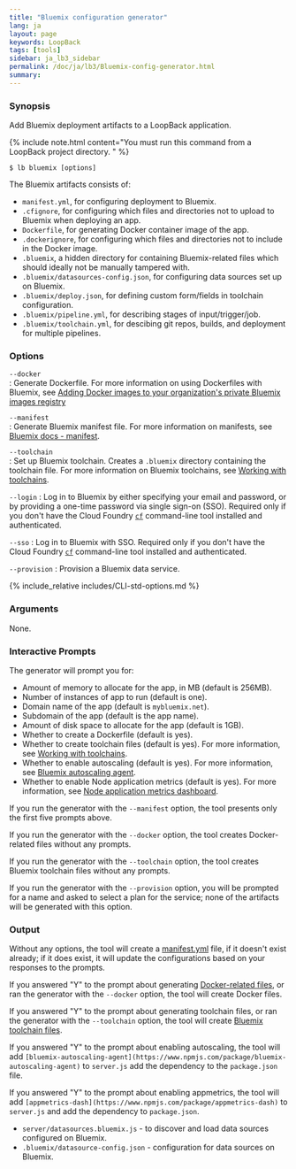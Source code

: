 ```yaml
---
title: "Bluemix configuration generator"
lang: ja
layout: page
keywords: LoopBack
tags: [tools]
sidebar: ja_lb3_sidebar
permalink: /doc/ja/lb3/Bluemix-config-generator.html
summary:
---
```


### Synopsis

Add Bluemix deployment artifacts to a LoopBack application.

{% include note.html content="You must run this command from a LoopBack project directory.
" %}

```
$ lb bluemix [options]
```

The Bluemix artifacts consists of:

- `manifest.yml`, for configuring deployment to Bluemix.
- `.cfignore`, for configuring which files and directories not to upload to Bluemix when deploying an app.
- `Dockerfile`, for generating Docker container image of the app.
- `.dockerignore`, for configuring which files and directories not to include in the Docker image.
- `.bluemix`, a hidden directory for containing Bluemix-related files which should ideally not be manually tampered with.
- `.bluemix/datasources-config.json`, for configuring data sources set up on Bluemix.
- `.bluemix/deploy.json`, for defining custom form/fields in toolchain configuration.
- `.bluemix/pipeline.yml`, for describing stages of input/trigger/job.
- `.bluemix/toolchain.yml`, for descibing git repos, builds, and deployment for multiple pipelines.

### Options

`--docker`        
: Generate Dockerfile.  For more information on using Dockerfiles with Bluemix, see
[Adding Docker images to your organization's private Bluemix images registry](https://console.ng.bluemix.net/docs/containers/container_images_adding_ov.html)

`--manifest`      
: Generate Bluemix manifest file.  For more information on manifests, see [Bluemix docs - manifest](https://console.ng.bluemix.net/docs/manageapps/depapps.html#appmanifest).

`--toolchain`     
: Set up Bluemix toolchain. Creates a `.bluemix` directory containing the toolchain file.
For more information on Bluemix toolchains, see [Working with toolchains](https://console.ng.bluemix.net/docs/services/ContinuousDelivery/toolchains_working.html).

`--login`
: Log in to Bluemix by either specifying your email and password, or by providing a one-time password via single sign-on (SSO). Required only if you don't have the Cloud Foundry  [`cf`](https://docs.cloudfoundry.org/cf-cli/) command-line tool installed and authenticated.

`--sso`
: Log in to Bluemix with SSO. Required only if you don't have the Cloud Foundry  [`cf`](https://docs.cloudfoundry.org/cf-cli/) command-line tool installed and authenticated.

`--provision`
: Provision a Bluemix data service.

{% include_relative includes/CLI-std-options.md %}

### Arguments

None.

### Interactive Prompts

The generator will prompt you for:

- Amount of memory to allocate for the app, in MB (default is 256MB).
- Number of instances of app to run (default is one).
- Domain name of the app (default is `mybluemix.net`).
- Subdomain of the app (default is the app name).
- Amount of disk space to allocate for the app (default is 1GB).
- Whether to create a Dockerfile (default is yes).
- Whether to create toolchain files (default is yes). For more information, see [Working with toolchains](https://console.ng.bluemix.net/docs/services/ContinuousDelivery/toolchains_working.html).
- Whether to enable autoscaling (default is yes).  For more information, see [Bluemix autoscaling agent](https://www.npmjs.com/package/bluemix-autoscaling-agent).
- Whether to enable Node application metrics (default is yes). For more information, see [Node application metrics dashboard](https://www.npmjs.com/package/appmetrics-dash).

If you run the generator with the `--manifest` option, the tool presents only the first five prompts above.

If you run the generator with the `--docker` option, the tool creates Docker-related files without any prompts.

If you run the generator with the `--toolchain` option, the tool creates Bluemix toolchain files without any prompts.

If you run the generator with the `--provision` option, you will be prompted for a name and asked to select a plan for the service; none of the artifacts will be generated with this option.

### Output

Without any options, the tool will create a [manifest.yml](https://console.bluemix.net/docs/manageapps/depapps.html#appmanifest) file, if it doesn't exist already; if it does exist, it will update the configurations based on your responses to the prompts.

If you answered "Y" to the prompt about generating [Docker-related files](https://docs.docker.com/engine/reference/builder/), or ran the generator with the `--docker` option, the tool will create Docker files.

If you answered "Y" to the prompt about generating toolchain files, or ran the generator with the `--toolchain` option, the tool will create [Bluemix toolchain files](https://console.bluemix.net/docs/services/ContinuousDelivery/toolchains_working.html#toolchains_getting_started).

If you answered "Y" to the prompt about enabling autoscaling, the tool will add `[bluemix-autoscaling-agent](https://www.npmjs.com/package/bluemix-autoscaling-agent)` to `server.js`  add the dependency to the `package.json` file.

If you answered "Y" to the prompt about enabling appmetrics, the tool will add `[appmetrics-dash](https://www.npmjs.com/package/appmetrics-dash)` to `server.js` and add the dependency to `package.json`.

- `server/datasources.bluemix.js` - to discover and load data sources configured on Bluemix.
- `.bluemix/datasource-config.json` - configuration for data sources on Bluemix.
